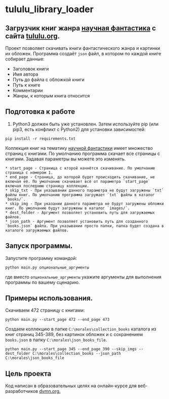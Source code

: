 # tululu_library_loader

## Загрузчик книг жанра [научная фантастика](https://tululu.org/l55/) с сайта [tululu.org](https://tululu.org/).

Проект позволяет скачивать книги фантастического жанра и картинки их обложек.
Программа создаёт `json` файл, в котором по каждой книге собирает данные:
* Заголовок книги
* Имя автора
* Путь до файла с обложкой книги
* Путь к книге
* Комментарии
* Жанры, к которым книга относится

## Подготовка к работе
1. Python3 должен быть уже установлен. Затем используйте pip (или pip3, есть конфликт с Python2) для установки зависимостей:

```
pip install -r requirements.txt
```
Коллекция книг на тематику [научной фантастики](https://tululu.org/l55/) имеет множество страниц с книгами. По умолчанию программа скачает все страницы с книгами. Задавая параметры вы можете это изменять.

```
* start_page - Страница с кторой начнётся скачивание. По умолчанию страница с номером 1.
* end_page - Страница, до которой будет происходить скачивание, не включая её. По умолчанию скачивает всё от параметра `start_page` включая последнюю страницу коллекции.
* skip_txt - При указывании данного параметра не будут загружены `txt` файлы книг. По умолчанию программа загружает `txt` файлы в каталог `books/`.
* skip_img - При указании данного параметра не будут загружены обложки книг. По умолчанию будут загружены в каталог `images/`.
* dest_folder - Аргумент позволяет установить путь для загружаемых файлов.
* json_path - Аргумент позволяет установить путь для созданного `books.json` файла. При указывании просто папки, папка будет создана в каталоге загружаемых файлов.
```

## Запуск программы.

Запустите программу командой:
```
python main.py опциональные_аргументы
```
где вместо `опциональные_аргументы` укажите аргументы для выполнения программы по вашему сценарию.

## Примеры использования.

Скачиваем 472 страницу с книгами:
```
python main.py --start_page 472 --end_page 473
```
Создаем коллекцию в папке `С:\morales\collection_books` каталога из книг страниц 345-389, без картинок обложек и с сохранением `books.json` в папку `C:\morales\json_books_file`.
```
python main.py --start_page 345 --end_page 390 --skip_imgs --dest_folder С:\morales\collection_books --json_path C:\morales\json_books_file
```

## Цель проекта

 Код написан в образовательных целях на онлайн-курсе для веб-разработчиков [dvmn.org.](https://dvmn.org/)
